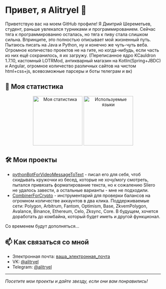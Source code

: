<!-- Заголовок профиля -->
# Привет, я Alitryel 👋

Приветствую вас на моем GitHub профиле! Я Дмитрий Шереметьев, студент, раньше увлекался турниками и программированием. Сейчас тяга к программированию осталась, но тяга к пиву стала слишком сильна. Впринципе, это полностью описывает мой жизненный путь. Пытаюсь писать на Java и Python, ну и конечно же чуть-чуть веба. Огромное количество проектов не на гите, но когда-нибудь, если часть из них ещё сохранилось, я их загружу.
(Переписанное ядро KCauldron 1.7.10, кастомный LOTRMod, антикварный магазин на Kotlin(Spring+JBDC) и Angular, огромное количество различных сайтов на чистом html+css+js, всевозможные парсеры и боты телеграм и вк)

<!-- Статистика профиля -->
## 🚀 Моя статистика

<p align="center">
  <img height="160" src="https://github-readme-stats.vercel.app/api?username=Alitryel&show_icons=true&theme=tokyonight&locale=ru&custom_title=Статистика" alt="Моя статистика">
  <img height="160" src="https://github-readme-stats.vercel.app/api/top-langs/?username=Alitryel&layout=compact&theme=tokyonight&locale=ru&custom_title=Языки" alt="Используемые языки">
</p>

<!-- Проекты -->
## 🛠️ Мои проекты

- [pythonBotForVideoMessageToText](https://github.com/Alitryel/pythonBotForVideoMessageToText) - писал его для себя, чтоб скидывать кружочки из бесед, которые не хочу/могу смотреть, пытался привязать форматирование текста, но к сожалению Sliero не удалось завести, а остальные варианты - мне не подходили.
- [CombinerForCrypto](https://github.com/Alitryel/CombinerForCrypto) - инструментарий для проверки балансов на огромном количестве аккаунтов в два клика. Поддерживаемые сети: Polygon, Arbitrum, Fantom, Optimism, Base, ZkvemPolygon, Avalance, Binance, Ethereum, Celo, Zksync, Core. В будущем, хочется доработать до комбайна, который будет иметь и другой функционал.

Со временем будут дополняться...

<!-- Связь -->
## 📫 Как связаться со мной

- Электронная почта: [ваша_электронная_почта](mailto:alitryel@yandex.ru)
- VK: [@alitryel](https://vk.com/alitryelf)
- Telegram: [@alitryel](https://t.me/alitryel)


<!-- Подвал -->
---
_Посетите мои проекты и дайте звезду, если они вам понравились!_
